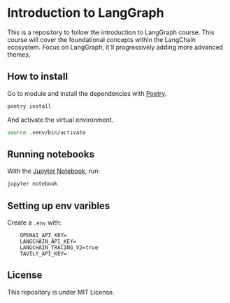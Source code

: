 # Introduction to LangGraph

This is a repository to follow the introduction to LangGraph course. This course will cover the foundational concepts within the LangChain ecosystem. Focus on LangGraph, it'll progressively adding more advanced themes.


## How to install

Go to module and install the dependencies with [Poetry](https://python-poetry.org/).

```bash
poetry install
```

And activate the virtual environment.

```bash
source .venv/bin/activate
```


## Running notebooks

With the [Jupyter Notebook](https://jupyter.org/install), run:

```bash
jupyter notebook
```

## Setting up env varibles

Create a `.env` with:

```
    OPENAI_API_KEY=
    LANGCHAIN_API_KEY=
    LANGCHAIN_TRACING_V2=true
    TAVILY_API_KEY=
```

## License

This repository is under MIT License.
